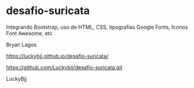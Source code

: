 # desafio-suricata
Integrando Bootstrap, uso de HTML, CSS, tipografías Google Fonts, Iconos Font Awesome, etc

Bryan Lagos

https://luckybjj.github.io/desafio-suricata/

https://github.com/Luckybjj/desafio-suricata.git

LuckyBjj
